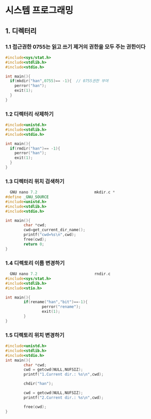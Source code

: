 # 시스템 프로그래밍 
## 1. 디렉터리
### 1.1 접근권한 0755는 읽고 쓰기 제거의 권한을 모두 주는 권한이다 
```c
#include<sys/stat.h>
#include<stdlib.h>
#include<stdio.h>

int main(){
  if(mkdir("han",0755)== -1){  // 0755권한 부여
    perror("han");
    exit(1);
  }
}
```
### 1.2 디렉터리 삭제하기
```c
#include<unistd.h>
#include<stdlib.h>
#include<stdio.h>

int main(){
  if(rmdir("han")== -1){
    perror("han");
    exit(1);
  }
}
```
### 1.3 디렉터리 위치 검색하기 
```c
  GNU nano 7.2                         mkdir.c *                                
#define _GNU_SOURCE 
#include<unistd.h>
#include<stdlib.h>
#include<stdio.h>

int main(){
        char *cwd;
        cwd=get_current_dir_name();
        printf("cwd=%s\n",cwd);
        free(cwd);
        return 0;
}
```
### 1.4 디렉토리 이름 변경하기 
```c
  GNU nano 7.2                         rndir.c                                  
#include<sys/stat.h>
#include<stdlib.h>
#include<stio.h>

int main(){
        if(rename("han","bit")==-1){
                perror("rename");
                exit(1);
        }
}
```

### 1.5 디렉토리 위치 변경하기
```c
#include<unistd.h>
#include<stdlib.h>
#include<stdio.h>
int main(){
        char *cwd;
        cwd = getcwd(NULL,NUFSIZ);
        printf("1.Current dir.: %s\n",cwd);

        chdir("han");

        cwd = getcwd(NULL,NUFSIZ);
        printf("2.Current dir.: %s\n",cwd);

        free(cwd);
}

```


